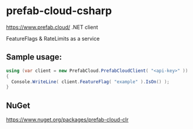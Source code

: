 # prefab-cloud-csharp
https://www.prefab.cloud/  .NET client

FeatureFlags & RateLimits as a service

## Sample usage:
```c#
using (var client = new PrefabCloud.PrefabCloudClient( "<api-key>" ))
{
  Console.WriteLine( client.FeatureFlag( "example" ).IsOn() );
}
```

## NuGet
https://www.nuget.org/packages/prefab-cloud-clr

